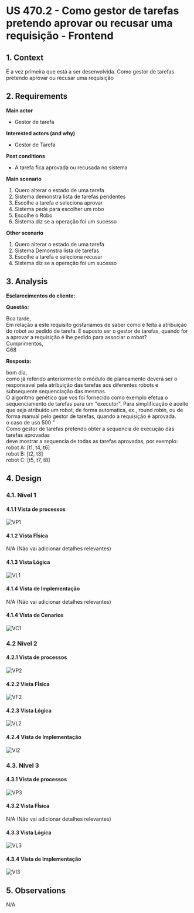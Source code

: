 # US 470.2 - Como gestor de tarefas pretendo aprovar ou recusar uma requisição - Frontend


## 1. Context

É a vez primeira que está a ser desenvolvida.
Como gestor de tarefas pretendo aprovar ou recusar uma requisição

## 2. Requirements

**Main actor**

* Gestor de tarefa

**Interested actors (and why)**

* Gestor de Tarefa         

**Post conditions**

* A tarefa fica aprovada ou recusada no sistema    

**Main scenario**

1. Quero alterar o estado de uma tarefa
2. Sistema demonstra lista de tarefas pendentes
3. Escolhe a tarefa e seleciona aprovar
4. Sistema pede para escolher um robo
5. Escolhe o Robo
6. Sistema diz se a operação foi um sucesso

**Other scenario**

1. Quero alterar o estado de uma tarefa
2. Sistema Demonstra lista de tarefas
3. Escolhe a tarefa e seleciona recusar
4. Sistema diz se a operação foi um sucesso

 

## 3. Analysis

**Esclarecimentos do cliente:** </br>

**Questão:** </br>


Boa tarde,</br>
Em relação a este requisito gostariamos de saber como é feita a atribuição do robot ao pedido de tarefa. É suposto ser o gestor de tarefas, quando for a aprovar a requisição é lhe pedido para associar o robot?</br>
Cumprimentos,</br>
G68

**Resposta:** </br>

bom dia,</br>
como já referido anteriormente o módulo de planeamento deverá ser o responsavel pela atribuição das tarefas aos diferentes robots e subsequente sequenciação das mesmas.</br>
O algoritmo genético que vos foi fornecido como exemplo efetua o sequenciamento de tarefas para um "executor". Para simplificação é aceite que seja atribuido um robot, de forma automatica, ex., round robin, ou de forma manual pelo gestor de tarefas, quando a requisição é aprovada.</br>
o caso de uso 500 "</br>
Como gestor de tarefas pretendo obter a sequencia de execução das tarefas aprovadas</br>
deve mostrar a sequencia de todas as tarefas aprovadas, por exemplo:</br>
robot A: [t1, t4, t6]</br>
robot B: [t2, t3]</br>
robot C: [t5, t7, t8]</br>



## 4. Design

### 4.1. Nível 1

#### 4.1.1 Vista de processos

![VP1](N1/N1_VP.svg)

#### 4.1.2 Vista FÍsica

N/A (Não vai adicionar detalhes relevantes)

#### 4.1.3 Vista Lógica

![VL1](/docs/Sprint_C/N1/VL.svg)

#### 4.1.4 Vista de Implementação

N/A (Não vai adicionar detalhes relevantes)

#### 4.1.4 Vista de Cenarios

![VC1](/docs/Sprint_C/N1/VC.svg)

### 4.2 Nível 2

#### 4.2.1 Vista de processos

![VP2](N2/N2_VP.svg)

#### 4.2.2 Vista FÍsica

![VF2](/docs/Sprint_C/N2/VF.svg)


#### 4.2.3 Vista Lógica

![VL2](/docs/Sprint_C/N2/VL.svg)

#### 4.2.4 Vista de Implementação

![VI2](/docs/Sprint_C/N2/VI.svg)

### 4.3. Nível 3 

#### 4.3.1 Vista de processos

![VP3](N3/N3_VP.svg)


#### 4.3.2 Vista FÍsica

N/A (Não vai adicionar detalhes relevantes)

#### 4.3.3 Vista Lógica

![VL3](/docs/Sprint_C/N3/VL_SPA.svg)


#### 4.3.4 Vista de Implementação

![VI3](/docs/Sprint_C/N3/VI_SPA.svg)



## 5. Observations
N/A